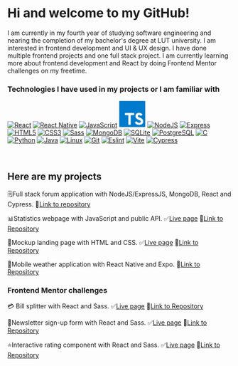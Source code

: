 Hi and welcome to my GitHub!
================================

I am currently in my fourth year of studying software engineering and nearing the completion of my bachelor's degree at LUT university. I am interested in frontend development and UI & UX design. I have done multiple frontend projects and one full stack project. I am currently learning more about frontend development and React by doing Frontend Mentor challenges on my freetime.


### Technologies I have used in my projects or I am familiar with


<p align="left">
<a href="https://reactjs.org/" target="_blank" rel="noreferrer"><img src="https://raw.githubusercontent.com/danielcranney/readme-generator/main/public/icons/skills/react-colored.svg" width="60" height="60" alt="React" /></a>
<a href="https://reactnative.dev/" target="_blank" rel="noreferrer"><img src="https://pagepro.co/blog/wp-content/uploads/2020/03/react-native-logo-884x1024.png" width="60" height="60" alt="React Native" /></a>
<a href="https://developer.mozilla.org/en-US/docs/Web/JavaScript" target="_blank" rel="noreferrer"><img src="https://raw.githubusercontent.com/danielcranney/readme-generator/main/public/icons/skills/javascript-colored.svg" width="60" height="60" alt="JavaScript" /></a>
<a href="https://www.typescriptlang.org/" target="_blank" rel="noreferrer"> <img src="https://raw.githubusercontent.com/devicons/devicon/master/icons/typescript/typescript-original.svg" alt="typescript" width="60" height="60"/></a>
<a href="https://nodejs.org/en/" target="_blank" rel="noreferrer"><img src="https://raw.githubusercontent.com/danielcranney/readme-generator/main/public/icons/skills/nodejs-colored.svg" width="60" height="60" alt="NodeJS" /></a>
<a href="https://expressjs.com/" target="_blank" rel="noreferrer"><img src="https://user-images.githubusercontent.com/25181517/183859966-a3462d8d-1bc7-4880-b353-e2cbed900ed6.png" width="60" height="60" alt="Express" /></a>
<a href="https://developer.mozilla.org/en-US/docs/Glossary/HTML5" target="_blank" rel="noreferrer"><img src="https://raw.githubusercontent.com/danielcranney/readme-generator/main/public/icons/skills/html5-colored.svg" width="60" height="60" alt="HTML5" /></a>
<a href="https://www.w3.org/TR/CSS/#css" target="_blank" rel="noreferrer"><img src="https://raw.githubusercontent.com/danielcranney/readme-generator/main/public/icons/skills/css3-colored.svg" width="60" height="60" alt="CSS3" /></a>
<a href="https://sass-lang.com/" target="_blank" rel="noreferrer"><img src="https://raw.githubusercontent.com/danielcranney/readme-generator/main/public/icons/skills/sass-colored.svg" width="60" height="60" alt="Sass" /></a>
<a href="https://www.mongodb.com/" target="_blank" rel="noreferrer"><img src="https://raw.githubusercontent.com/danielcranney/readme-generator/main/public/icons/skills/mongodb-colored.svg" width="60" height="60" alt="MongoDB" /></a>
<a href="https://www.sqlite.org/index.html" target="_blank" rel="noreferrer"><img src="https://github.com/marwin1991/profile-technology-icons/assets/136815194/82df4543-236b-4e45-9604-5434e3faab17" width="60" height="60" alt="SQLite" /></a>
<a href="https://www.postgresql.org/" target="_blank" rel="noreferrer"><img src="https://raw.githubusercontent.com/danielcranney/readme-generator/main/public/icons/skills/postgresql-colored.svg" width="60" height="60" alt="PostgreSQL" /></a>
<a href="https://docs.microsoft.com/en-us/cpp/?view=msvc-170" target="_blank" rel="noreferrer"><img src="https://raw.githubusercontent.com/danielcranney/readme-generator/main/public/icons/skills/c-colored.svg" width="60" height="60" alt="C" /></a>
<a href="https://www.python.org/" target="_blank" rel="noreferrer"><img src="https://raw.githubusercontent.com/danielcranney/readme-generator/main/public/icons/skills/python-colored.svg" width="60" height="60" alt="Python" /></a>
<a href="https://www.oracle.com/java/" target="_blank" rel="noreferrer"><img src="https://raw.githubusercontent.com/danielcranney/readme-generator/main/public/icons/skills/java-colored.svg" width="60" height="60" alt="Java" /></a>
<a href="https://www.linux.org" target="_blank" rel="noreferrer"><img src="https://raw.githubusercontent.com/danielcranney/readme-generator/main/public/icons/skills/linux-colored.svg" width="60" height="60" alt="Linux" /></a>
<a href="https://git-scm.com/" target="_blank" rel="noreferrer"><img src="https://raw.githubusercontent.com/danielcranney/readme-generator/main/public/icons/skills/git-colored.svg" width="60" height="60" alt="Git" /></a>
<a href="https://eslint.org/" target="_blank" rel="noreferrer"><img src="https://cdn.jsdelivr.net/gh/devicons/devicon/icons/eslint/eslint-original.svg" width="60" height="60" alt="Eslint" /></a>
<a href="https://vitejs.dev/" target="_blank" rel="noreferrer"><img src="https://github.com/marwin1991/profile-technology-icons/assets/62091613/b40892ef-efb8-4b0e-a6b5-d1cfc2f3fc35" width="60" height="60" alt="Vite" /></a>
<a href="https://www.cypress.io/" target="_blank" rel="noreferrer"><img src="https://user-images.githubusercontent.com/68279555/200387386-276c709f-380b-46cc-81fd-f292985927a8.png" width="60" height="60" alt="Cypress" /></a>
</p>

<br />

## Here are my projects 

🗒️Full stack forum application with NodeJS/ExpressJS, MongoDB, React and Cypress. 📂[Link to repository](https://github.com/JoonatanKallio/Fullstack-Project)

📊Statistics webpage with JavaScript and public API. ✅[Live page](https://joonatankallio.github.io/Webstatistic/) 📂[Link to Repository](https://github.com/JoonatanKallio/Webstatistic)

🛬Mockup landing page with HTML and CSS. ✅[Live page](https://joonatankallio.github.io/odin_landing_page/) 📂[Link to Repository](https://github.com/JoonatanKallio/odin_landing_page)

🌅Mobile weather application with React Native and Expo. 📂[Link to Repository](https://github.com/JoonatanKallio/Mobile-weather-app)

### Frontend Mentor challenges

💳 Bill splitter with React and Sass. ✅[Live page](https://joonatankallio.github.io/Bill-splitter/) 📂[Link to Repository](https://github.com/JoonatanKallio/Bill-splitter)

📝Newsletter sign-up form with React and Sass. ✅[Live page](https://joonatankallio.github.io/Newsletter-sign-up-form/) 📂[Link to Repository](https://github.com/JoonatanKallio/Newsletter-sign-up-form)

⭐Interactive rating component with React and Sass. ✅[Live page](https://joonatankallio.github.io/Interactive-rating-component/) 📂[Link to Repository](https://github.com/JoonatanKallio/Interactive-rating-component)
